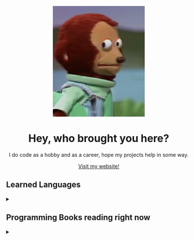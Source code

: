 <div align="center">

<img src="https://github.com/Coalemus/Coalemus/blob/main/susgiphy.gif" alt="put that away" width="250" height="300">

# Hey, who brought you here?

I do code as a hobby and as a career, hope my projects help in some way.

<a href="https://coalemus.github.io/Portfolio-Website/">Visit my website!</a>

</div>

<h2>Learned Languages</h2>

<details>
<summary></summary>

- HTML

- CSS  

- Javascript
 
- SQL

- Python

- C++

</details>

<h2>Programming Books reading right now</h2>
<details>
 <summary></summary>

- Automate the Boring Stuff with Python
 
- Cracking the Coding Interview

- Algorithms in a Nutshell

- Mathematics for Machine learning

</details>
